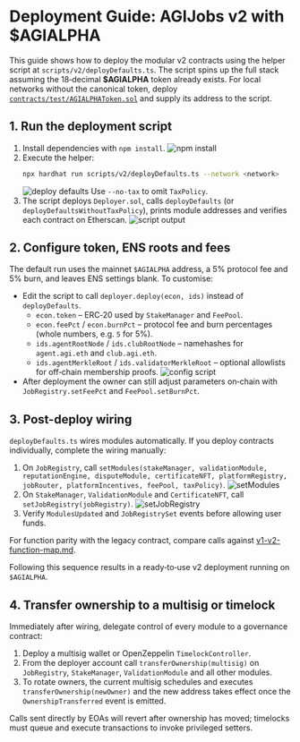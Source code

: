 # Deployment Guide: AGIJobs v2 with $AGIALPHA

This guide shows how to deploy the modular v2 contracts using the helper script at `scripts/v2/deployDefaults.ts`. The script spins up the full stack assuming the 18‑decimal **$AGIALPHA** token already exists. For local networks without the canonical token, deploy [`contracts/test/AGIALPHAToken.sol`](../contracts/test/AGIALPHAToken.sol) and supply its address to the script.

## 1. Run the deployment script

1. Install dependencies with `npm install`.
   ![npm install](https://via.placeholder.com/650x150?text=npm+install)
2. Execute the helper:
   ```bash
   npx hardhat run scripts/v2/deployDefaults.ts --network <network>
   ```
   ![deploy defaults](https://via.placeholder.com/650x150?text=deployDefaults.ts)
   Use `--no-tax` to omit `TaxPolicy`.
3. The script deploys `Deployer.sol`, calls `deployDefaults` (or `deployDefaultsWithoutTaxPolicy`), prints module addresses and verifies each contract on Etherscan.
   ![script output](https://via.placeholder.com/650x150?text=module+addresses)

## 2. Configure token, ENS roots and fees

The default run uses the mainnet `$AGIALPHA` address, a 5% protocol fee and 5% burn, and leaves ENS settings blank. To customise:

- Edit the script to call `deployer.deploy(econ, ids)` instead of `deployDefaults`.
  - `econ.token` – ERC‑20 used by `StakeManager` and `FeePool`.
  - `econ.feePct` / `econ.burnPct` – protocol fee and burn percentages (whole numbers, e.g. `5` for 5%).
  - `ids.agentRootNode` / `ids.clubRootNode` – namehashes for `agent.agi.eth` and `club.agi.eth`.
  - `ids.agentMerkleRoot` / `ids.validatorMerkleRoot` – optional allowlists for off‑chain membership proofs.
  ![config script](https://via.placeholder.com/650x150?text=configure+econ+ids)
- After deployment the owner can still adjust parameters on‑chain with `JobRegistry.setFeePct` and `FeePool.setBurnPct`.

## 3. Post-deploy wiring

`deployDefaults.ts` wires modules automatically. If you deploy contracts individually, complete the wiring manually:

1. On `JobRegistry`, call `setModules(stakeManager, validationModule, reputationEngine, disputeModule, certificateNFT, platformRegistry, jobRouter, platformIncentives, feePool, taxPolicy)`.
   ![setModules](https://via.placeholder.com/650x150?text=setModules)
2. On `StakeManager`, `ValidationModule` and `CertificateNFT`, call `setJobRegistry(jobRegistry)`.
   ![setJobRegistry](https://via.placeholder.com/650x150?text=setJobRegistry)
3. Verify `ModulesUpdated` and `JobRegistrySet` events before allowing user funds.

For function parity with the legacy contract, compare calls against [v1-v2-function-map.md](v1-v2-function-map.md).

Following this sequence results in a ready‑to‑use v2 deployment running on `$AGIALPHA`.

## 4. Transfer ownership to a multisig or timelock

Immediately after wiring, delegate control of every module to a governance
contract:

1. Deploy a multisig wallet or OpenZeppelin `TimelockController`.
2. From the deployer account call `transferOwnership(multisig)` on
   `JobRegistry`, `StakeManager`, `ValidationModule` and all other modules.
3. To rotate owners, the current multisig schedules and executes
   `transferOwnership(newOwner)` and the new address takes effect once the
   `OwnershipTransferred` event is emitted.

Calls sent directly by EOAs will revert after ownership has moved; timelocks
must queue and execute transactions to invoke privileged setters.
